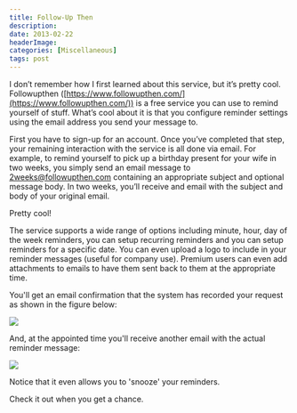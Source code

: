 ```yaml
---
title: Follow-Up Then
description: 
date: 2013-02-22
headerImage: 
categories: [Miscellaneous]
tags: post
---
```


I don’t remember how I first learned about this service, but it’s pretty cool. Followupthen ([https://www.followupthen.com/](https://www.followupthen.com/)) is a free service you can use to remind yourself of stuff. What’s cool about it is that you configure reminder settings using the email address you send your message to.

First you have to sign-up for an account. Once you’ve completed that step, your remaining interaction with the service is all done via email. For example, to remind yourself to pick up a birthday present for your wife in two weeks, you simply send an email message to [2weeks@followupthen.com](mailto:2weeks@followupthen.com) containing an appropriate subject and optional message body. In two weeks, you’ll receive and email with the subject and body of your original email.

Pretty cool!

The service supports a wide range of options including minute, hour, day of the week reminders, you can setup recurring reminders and you can setup reminders for a specific date. You can even upload a logo to include in your reminder messages (useful for company use). Premium users can even add attachments to emails to have them sent back to them at the appropriate time.

You'll get an email confirmation that the system has recorded your request as shown in the figure below:

![](/images/stories/2013/followupthen-confirmation.png)

And, at the appointed time you'll receive another email with the actual reminder message:

![](/images/stories/2013/followupthen-reminder.png)

Notice that it even allows you to 'snooze' your reminders.

Check it out when you get a chance.